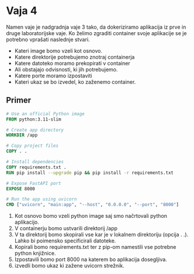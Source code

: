 # Vaja 4

Namen vaje je nadgradnja vaje 3 tako, da dokeriziramo aplikacija iz prve in druge laboratorijske vaje.
Ko želimo zgraditi container svoje aplikacije se je potrebno vprašati naslednje stvari.
- Kateri image bomo vzeli kot osnovo.
- Katere direktorije potrebujemo znotraj containerja
- Katere datoteko moramo prekopirati v container
- Ali obstajajo odvisnosti, ki jih potrebujemo.
- Katere porte moramo izpostaviti
- Kateri ukaz se bo izvedel, ko zaženemo container.

## Primer

```dockerfile
# Use an official Python image
FROM python:3.11-slim

# Create app directory
WORKDIR /app

# Copy project files
COPY . .

# Install dependencies
COPY requirements.txt .
RUN pip install --upgrade pip && pip install -r requirements.txt

# Expose FastAPI port
EXPOSE 8000

# Run the app using uvicorn
CMD ["uvicorn", "main:app", "--host", "0.0.0.0", "--port", "8000"]
```
1. Kot osnovo bomo vzeli python image saj smo načrtovali python aplikacijo.
2. V containerju bomo ustvarili direktorij /app
3. V ta direktorij bomo skopirali vse kar je v lokalnem direktoriju (opcija . .). Lahko bi poimensko specificirali datoteke.
4. Kopirali bomo requirements.txt ter z pip-om namestili vse potrebne python knjižnice.
5. Izpostavili bomo port 8000 na katerem bo aplikacija dosegljiva.
6. izvedli bomo ukaz ki zažene uvicorn strežnik.
